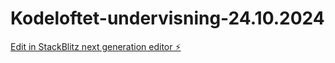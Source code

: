 # Kodeloftet-undervisning-24.10.2024

[Edit in StackBlitz next generation editor ⚡️](https://stackblitz.com/~/github.com/ThomasHovland/Kodeloftet-undervisning-24.10.2024)